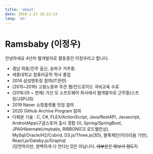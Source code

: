 ```yaml
---
title: 'about'
date: 2019-1-27 16:21:13
lang: 'en'
---
```


# Ramsbaby (이정우)

<div align="left">

안녕하세요 4년차 웹개발자로 활동중인 이정우라고 합니다.

- 경남 하동/진주 출신, 송파구 거주중.
- 세종대학교 컴퓨터공학 학사 졸업
- 2014 삼성멘토링 참여(IT관련)
- (2015~2016) 고용노동부 주관 웹/안드로이드 국비교육 수료
- (2016.05 ~ 현재) 가산 모 소프트웨어 회사에서 웹개발자로 근무중(스프링/JSP/JS)
- 2019 Naver 쇼핑플랫폼 밋업 참여
- 2020 Github Archive Program 참여
- 다뤄본 기술 : C, C#, FLEX/ActionScript, Java/RestAPI, Javascript, AndroidApp(구글스토어 출시 경험 O), Spring/SpringBoot, JPA(Hibernate)/mybatis, RIBBON(CS 로드밸런싱), MySql/Oracle/H2/Cubrid, D3.js/Three.js(3D), 블록체인(이더리움 기반), React.js/Gatsby.js/Graphql <br> (당연하지만, 완벽하게 다 안다는것은 아닙니다. ~~대부분은 맛보기 정도?~~)

</div>
